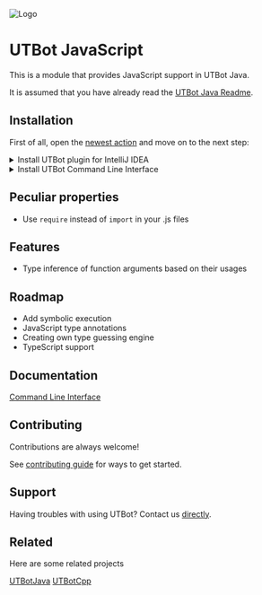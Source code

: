 
![Logo](https://user-images.githubusercontent.com/70969943/187214891-9727eaac-17b2-436b-8b96-81e97266a78e.png)


# UTBot JavaScript

This is a module that provides JavaScript support in UTBot Java.

It is assumed that you have already read the [UTBot Java Readme](https://github.com/UnitTestBot/UTBotJava/blob/main/README.md).


## Installation

First of all, open the [newest action](https://github.com/UnitTestBot/UTBotJava/actions/workflows/publish-plugin-and-cli-from-branch.yml?query=branch%3Arudolf101%2Futbot-js-support+is%3Asuccess++)  and move on to the next step:

<details>
  <summary>Install UTBot plugin for IntelliJ IDEA</summary>

1. Download `utbot-intellij` plugin from the above link
2. Open your IntelliJ IDEA `v2022.1`. If you don't have one, get it from [JetBrains](https://www.jetbrains.com/idea/download/#section=windows).
3. Install plugin following this [instruction](https://www.jetbrains.com/help/idea/managing-plugins.html#install_plugin_from_disk).

Now you can find the UTBot plugin enabled in the **File → Settings → Plugins** window.<br>Create JavaScript project and press ALT+SHIFT+U (or ALT+U, ALT+T in Linux).

____________
</details>

<details>
  <summary>Install UTBot Command Line Interface</summary>

1. Download `utbot-cli` from the above link and unzip it
2. Follow instruction from [CLI documentation](https://github.com/UnitTestBot/UTBotJava/blob/rudolf101/utbot-js-support/utbot-js/docs/CLI.md)

Now you can use UTBot with CLI.

____________
</details>



## Peculiar properties

- Use `require` instead of `import` in your .js files
## Features

- Type inference of function arguments based on their usages 



## Roadmap

- Add symbolic execution
- JavaScript type annotations
- Creating own type guessing engine
- TypeScript support

## Documentation

[Command Line Interface](https://github.com/UnitTestBot/UTBotJava/blob/rudolf101/utbot-js-support/utbot-js/docs/CLI.md)


## Contributing

Contributions are always welcome!

See [contributing guide](https://github.com/UnitTestBot/UTBotJava/blob/main/CONTRIBUTING.md) for ways to get started.


## Support

Having troubles with using UTBot? Contact us [directly](https://www.utbot.org/contact/).


## Related

Here are some related projects

[UTBotJava](https://github.com/UnitTestBot/UTBotJava)
[UTBotCpp](https://github.com/UnitTestBot/UTBotCpp)

